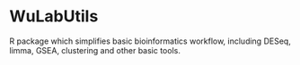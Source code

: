 # WuLabUtils
R package which simplifies basic bioinformatics workflow, including DESeq, limma, GSEA, clustering and other basic tools. 
